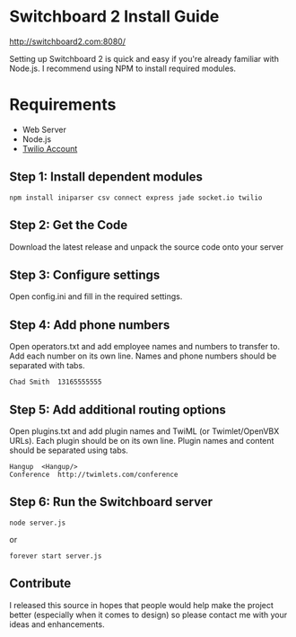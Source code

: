 # Switchboard 2 Install Guide
http://switchboard2.com:8080/

Setting up Switchboard 2 is quick and easy if you're already familiar with Node.js. I recommend using NPM to install required modules.

# Requirements
* Web Server
* Node.js
* [Twilio Account](https://www.twilio.com/try-twilio)

## Step 1: Install dependent modules
	npm install iniparser csv connect express jade socket.io twilio

## Step 2: Get the Code
Download the latest release and unpack the source code onto your server

## Step 3: Configure settings
Open config.ini and fill in the required settings.

## Step 4: Add phone numbers
Open operators.txt and add employee names and numbers to transfer to. Add each number on its own line.
Names and phone numbers should be separated with tabs.

	Chad Smith	13165555555

## Step 5: Add additional routing options
Open plugins.txt and add plugin names and TwiML (or Twimlet/OpenVBX URLs). Each plugin should be on its own line.
Plugin names and content should be separated using tabs.

	Hangup	<Hangup/>
	Conference	http://twimlets.com/conference
	
## Step 6: Run the Switchboard server
	node server.js

or

	forever start server.js

## Contribute
I released this source in hopes that people would help make the project better (especially when it comes to design)
so please contact me with your ideas and enhancements.
